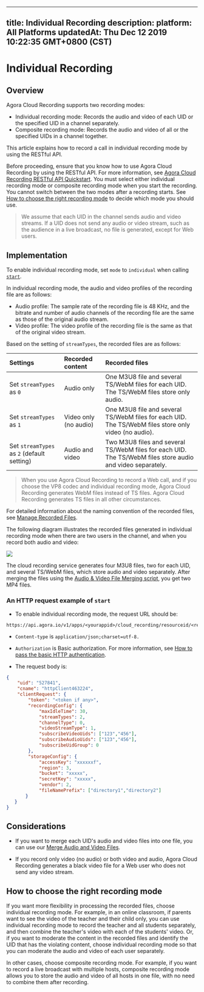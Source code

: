 
---
title: Individual Recording
description: 
platform: All Platforms
updatedAt: Thu Dec 12 2019 10:22:35 GMT+0800 (CST)
---
# Individual Recording
## Overview

Agora Cloud Recording supports two recording modes:

- Individual recording mode: Records the audio and video of each UID or the specified UID in a channel separately.
- Composite recording mode: Records the audio and video of all or the specified UIDs in a channel together.

This article explains how to record a call in individual recording mode by using the RESTful API.

Before proceeding, ensure that you know how to use Agora Cloud Recording by using the RESTful API. For more information, see [Agora Cloud Recording RESTful API Quickstart](../../en/cloud-recording/cloud_recording_rest.md). You must select either individual recording mode or composite recording mode when you start the recording. You cannot switch between the two modes after a recording starts. See [How to choose the right recording mode](#choose_mode) to decide which mode you should use.

> We assume that each UID in the channel sends audio and video streams. If a UID does not send any audio or video stream, such as the audience in a live broadcast, no file is generated, except for Web users.

## Implementation

To enable individual recording mode, set `mode` to `individual` when calling [`start`](../../en/cloud-recording/cloud_recording_api_rest.md).

In individual recording mode, the audio and video profiles of the recording file are as follows:

-  Audio profile: The sample rate of the recording file is 48 KHz, and the bitrate and number of audio channels of the recording file are the same as those of the original audio stream.
-  Video profile: The video profile of the recording file is the same as that of the original video stream.

Based on the setting of `streamTypes`, the recorded files are as follows:

| Settings                                   | Recorded content      | Recorded files                                               |
| :----------------------------------------- | :-------------------- | :----------------------------------------------------------- |
| Set `streamTypes` as `0`                   | Audio only            | One M3U8 file and several TS/WebM files for each UID. The TS/WebM files store only audio. |
| Set `streamTypes` as `1`                   | Video only (no audio) | One M3U8 file and several TS/WebM files for each UID. The TS/WebM files store only video (no audio). |
| Set `streamTypes` as `2` (default setting) | Audio and video       | Two M3U8 files and several TS/WebM files for each UID. The TS/WebM files store audio and video separately. |

> When you use Agora Cloud Recording to record a Web call, and if you choose the VP8 codec and individual recording mode, Agora Cloud Recording generates WebM files instead of TS files. Agora Cloud Recording generates TS files in all other circumstances.

For detailed information about the naming convention of the recorded files, see [Manage Recorded Files](../../en/cloud-recording/cloud_recording_manage_files.md).

The following diagram illustrates the recorded files generated in individual recording mode when there are two users in the channel, and when you record both audio and video:

![](https://web-cdn.agora.io/docs-files/1575010094214)

The cloud recording service generates four M3U8 files, two for each UID, and several TS/WebM files, which store audio and video separately. After merging the files using the [Audio & Video File Merging script](https://docs.agora.io/en/cloud-recording/cloud_recording_merge_files?platform=All%20Platforms), you get two MP4 files.

### An HTTP request example of `start`

- To enable individual recording mode, the request URL should be: 

```
https://api.agora.io/v1/apps/<yourappid>/cloud_recording/resourceid/<resourceid>/mode/individual/start
```

- `Content-type` is `application/json;charset=utf-8.`

- `Authorization` is Basic authorization. For more information, see [How to pass the basic HTTP authentication](https://docs.agora.io/en/faq/restful_authentication).

- The request body is:

```json
{
    "uid": "527841",
    "cname": "httpClient463224",
    "clientRequest": {
        "token": "<token if any>",
        "recordingConfig": {
            "maxIdleTime": 30,
            "streamTypes": 2,
            "channelType": 0, 
            "videoStreamType": 1, 
            "subscribeVideoUids": ["123","456"], 
            "subscribeAudioUids": ["123","456"],
            "subscribeUidGroup": 0
        }, 
        "storageConfig": {
            "accessKey": "xxxxxxf",
            "region": 3,
            "bucket": "xxxxx",
            "secretKey": "xxxxx",
            "vendor": 2,
            "fileNamePrefix": ["directory1","directory2"]
       }
   }
}
```

## Considerations

- If you want to merge each UID's audio and video files into one file, you can use our [Merge Audio and Video Files](../../en/cloud-recording/cloud_recording_merge_files.md).

- If you record only video (no audio) or both video and audio, Agora Cloud Recording generates a black video file for a Web user who does not send any video stream.

## <a name="choose_mode"></a>How to choose the right recording mode

If you want more flexibility in processing the recorded files, choose individual recording mode. For example, in an online classroom, if parents want to see the video of the teacher and their child only, you can use individual recording mode to record the teacher and all students separately, and then combine the teacher's video with each of the students' video. Or, if you want to moderate the content in the recorded files and identify the UID that has the violating content, choose individual recording mode so that you can moderate the audio and video of each user separately.

In other cases, choose composite recording mode. For example, if you want to record a live broadcast with multiple hosts, composite recording mode allows you to store the audio and video of all hosts in one file, with no need to combine them after recording.
